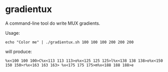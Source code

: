 gradientux
==========

A command-line tool do write MUX gradients.

Usage:

	echo "Color me" | ./gradientux.sh 100 100 100 200 200 200

will produce:

	%x<100 100 100>C%x<113 113 113>o%x<125 125 125>l%x<138 138 138>o%x<150 150 150>r%x<163 163 163> %x<175 175 175>m%x<188 188 188>e
